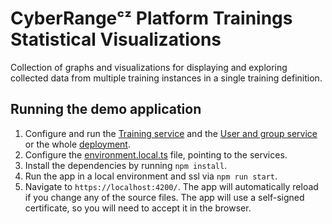 # CyberRangeᶜᶻ Platform Trainings Statistical Visualizations

Collection of graphs and visualizations for displaying and exploring collected data from multiple training instances in a single training definition.

## Running the demo application

1. Configure and run the [Training service](https://github.com/cyberrangecz/backend-training) and the [User and group service](https://github.com/cyberrangecz/backend-user-and-group) or the whole [deployment](https://github.com/cyberrangecz/devops-helm).
2. Configure the [environment.local.ts](projects/statistical-visualizations-example-app-app/src/environments/environment.local.ts) file, pointing to the services.
3. Install the dependencies by running `npm install`.
4. Run the app in a local environment and ssl via `npm run start`.
5. Navigate to `https://localhost:4200/`. The app will automatically reload if you change any of the source files. The app will use a self-signed certificate, so you will need to accept it in the browser.
